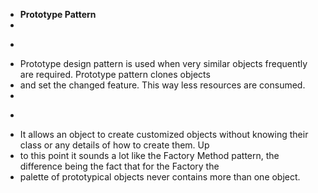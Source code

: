  * <strong> Prototype Pattern </strong>
 * 
 * <p>
 * Prototype design pattern is used when very similar objects frequently are required. Prototype pattern clones objects
 * and set the changed feature. This way less resources are consumed.
 * 
 * <p>
 * It allows an object to create customized objects without knowing their class or any details of how to create them. Up
 * to this point it sounds a lot like the Factory Method pattern, the difference being the fact that for the Factory the
 * palette of prototypical objects never contains more than one object.